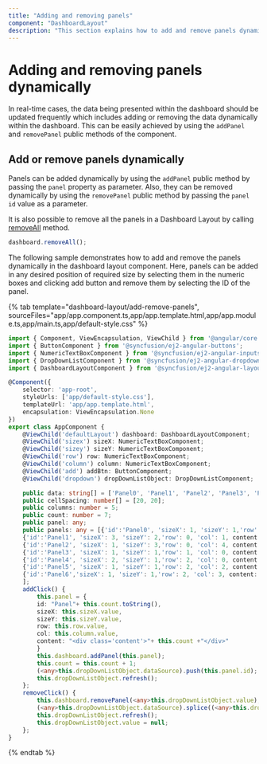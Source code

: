 ```yaml
---
title: "Adding and removing panels"
component: "DashboardLayout"
description: "This section explains how to add and remove panels dynamically in Essential JS 2 DashboardLayout component"
---
```

# Adding and removing panels dynamically

In real-time cases, the data being presented within the dashboard should be updated frequently which includes adding or removing the data dynamically within the dashboard. This can be easily achieved by using the `addPanel` and `removePanel` public methods of the component.

## Add or remove panels dynamically

Panels can be added dynamically by using the `addPanel` public method by passing the `panel` property as parameter. Also, they can be removed dynamically by using the `removePanel` public method by passing the `panel id` value as a parameter.

It is also possible to remove all the panels in a Dashboard Layout by calling [removeAll](https://ej2.syncfusion.com/angular/documentation/api/dashboard-layout/#removeall) method.

```js
dashboard.removeAll();

```

The following sample demonstrates how to add and remove the panels dynamically in the dashboard layout component. Here, panels can be added in any desired position of required size by selecting them in the numeric boxes and clicking add button and remove them by selecting the ID of the panel.

{% tab template="dashboard-layout/add-remove-panels", sourceFiles="app/app.component.ts,app/app.template.html,app/app.module.ts,app/main.ts,app/default-style.css" %}

```typescript
import { Component, ViewEncapsulation, ViewChild } from '@angular/core';
import { ButtonComponent } from '@syncfusion/ej2-angular-buttons';
import { NumericTextBoxComponent } from '@syncfusion/ej2-angular-inputs';
import { DropDownListComponent } from '@syncfusion/ej2-angular-dropdowns';
import { DashboardLayoutComponent } from '@syncfusion/ej2-angular-layouts';

@Component({
    selector: 'app-root',
    styleUrls: ['app/default-style.css'],
    templateUrl: 'app/app.template.html',
    encapsulation: ViewEncapsulation.None
})
export class AppComponent {
    @ViewChild('defaultLayout') dashboard: DashboardLayoutComponent;
    @ViewChild('sizex') sizeX: NumericTextBoxComponent;
    @ViewChild('sizey') sizeY: NumericTextBoxComponent;
    @ViewChild('row') row: NumericTextBoxComponent;
    @ViewChild('column') column: NumericTextBoxComponent;
    @ViewChild('add') addBtn: ButtonComponent;
    @ViewChild('dropdown') dropDownListObject: DropDownListComponent;

    public data: string[] = ['Panel0', 'Panel1', 'Panel2', 'Panel3', 'Panel4', 'Panel5', 'Panel6'];
    public cellSpacing: number[] = [20, 20];
    public columns: number = 5;
    public count: number = 7;
    public panel: any;
    public panels: any = [{'id':'Panel0', 'sizeX': 1, 'sizeY': 1,'row': 0, 'col': 0, content:'<div class="content">0</div>'},
    {'id':'Panel1', 'sizeX': 3, 'sizeY': 2,'row': 0, 'col': 1, content:'<div class="content">1</div>'},
    {'id':'Panel2', 'sizeX': 1, 'sizeY': 3,'row': 0, 'col': 4, content:'<div class="content">2</div>'},
    {'id':'Panel3', 'sizeX': 1, 'sizeY': 1,'row': 1, 'col': 0, content:'<div class="content">3</div>'},
    {'id':'Panel4', 'sizeX': 2, 'sizeY': 1,'row': 2, 'col': 0, content:'<div class="content">4</div>'},
    {'id':'Panel5', 'sizeX': 1, 'sizeY': 1,'row': 2, 'col': 2, content:'<div class="content">5</div>'},
    {'id':'Panel6','sizeX': 1, 'sizeY': 1,'row': 2, 'col': 3, content:'<div class="content">6</div>'}
    ];
    addClick() {
        this.panel = {
        id: "Panel"+ this.count.toString(),
        sizeX: this.sizeX.value,
        sizeY: this.sizeY.value,
        row: this.row.value,
        col: this.column.value,
        content: "<div class='content'>"+ this.count +"</div>"
        }
        this.dashboard.addPanel(this.panel);
        this.count = this.count + 1;
        (<any>this.dropDownListObject.dataSource).push(this.panel.id);
        this.dropDownListObject.refresh();
    };
    removeClick() {
        this.dashboard.removePanel(<any>this.dropDownListObject.value);
        (<any>this.dropDownListObject.dataSource).splice((<any>this.dropDownListObject.dataSource).indexOf(this.dropDownListObject.value), 1);
        this.dropDownListObject.refresh();
        this.dropDownListObject.value = null;
    };
}
```

{% endtab %}